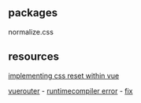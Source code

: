 ## packages

normalize.css

## resources

[implementing css reset within vue](https://www.educative.io/courses/learn-vuejs-from-scratch/YQW33n6DD0K)

[vuerouter](https://router.vuejs.org/guide/#html)
	- [runtimecompiler error](https://github.com/vuejs/vue-cli/issues/2754)
		- [fix](https://cli.vuejs.org/config/#lintonsave)